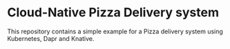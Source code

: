 # Cloud-Native Pizza Delivery system

This repository contains a simple example for a Pizza delivery system using Kubernetes, Dapr and Knative. 

